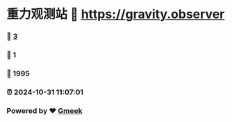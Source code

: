 # 重力观测站 :link: https://gravity.observer 
### :page_facing_up: [3](https://gravity.observer/tag.html) 
### :speech_balloon: 1 
### :hibiscus: 1995 
### :alarm_clock: 2024-10-31 11:07:01 
### Powered by :heart: [Gmeek](https://github.com/Meekdai/Gmeek)
